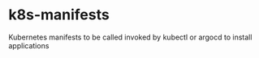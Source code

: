 # k8s-manifests
Kubernetes manifests to be called invoked by kubectl or argocd to install applications
